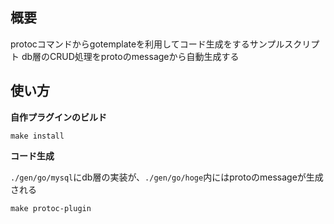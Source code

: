 ## 概要
protocコマンドからgotemplateを利用してコード生成をするサンプルスクリプト
db層のCRUD処理をprotoのmessageから自動生成する

## 使い方
**自作プラグインのビルド**
```
make install
```

**コード生成**

`./gen/go/mysql`にdb層の実装が、`./gen/go/hoge`内にはprotoのmessageが生成される

```
make protoc-plugin
```
